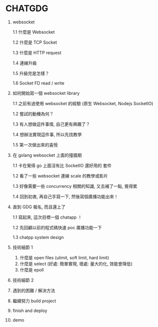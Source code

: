 # CHATGDG

1. websocket

   1.1 什麼是 Websocket

   1.2 什麼是 TCP Socket

   1.3 什麼是 HTTP request

   1.4 連線升級

   1.5 升級完是怎樣？

   1.6 Socket FD read / write

2. 如何開始寫一個 websocket library

   1.1 之前有過使用 websocket 的經驗 (原生 Websocket, Nodejs SocketIO)

   1.2 嘗試的動機為何？

   1.3 有人想做這件事情, 自己更有興趣了？

   1.4 想辦法實現這件事, 所以先找教學

   1.5 第一次做出來的喜悅

3. 在 golang websocket 上面的撞牆期

   1.1 卡在覺得 go 上面沒有比 SocketIO 還好用的 套件

   1.2 看了一些 websocket 連線 scale 的教學或影片

   1.3 好像需要一些 concurrency 相關的知識, 又去補了一點, 覺得累

   1.4 回到初衷, 再自己手寫一下, 然後寫個廣播功能出來！

4. 直到 GDG 報名, 而且還上了

   1.1 寫起來, 這次目標一個 chatapp ！

   1.2 先回顧以前的程式碼快速 poc 廣播功能一下

   1.3 chatpp system design

5. 技術細節 1

   1. 什麼是 open files (ulimit, soft limit, hard limit)
   2. 什麼是 select (好處: 簡單實現, 壞處: 量大的化, 效能會降低)
   3. 什麼是 epoll

6. 技術細節 2

7. 遇到的困難 / 解決方法

8. 繼續努力 build project

9. finish and deploy

10. demo
